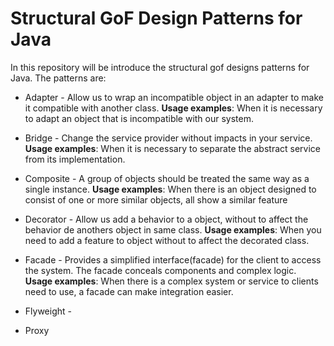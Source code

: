 # Structural GoF Design Patterns for Java

In this repository will be introduce the structural gof designs patterns for Java. The patterns are:
- Adapter - Allow us to wrap an incompatible object in an adapter to make it compatible with another class. <b>Usage examples</b>: When it is necessary to adapt an object that is incompatible with our system.

- Bridge - Change the service provider without impacts in your service. <b>Usage examples</b>: When it is necessary to separate the abstract service from its implementation.

- Composite - A group of objects should be treated the same way as a single instance. <b>Usage examples</b>: When there is an object designed to consist of one or more similar objects, all show a similar feature
- Decorator - Allow us add a behavior to a object, without to affect the behavior de anothers object in same class. <b>Usage examples</b>:
When you need to add a feature to object without to affect the decorated class.
- Facade - Provides a simplified interface(facade) for the client to access the system. The facade conceals components and complex logic. <b>Usage examples</b>: When there is a complex system or service to clients need to use, a facade can make integration easier.
- Flyweight - 
- Proxy
